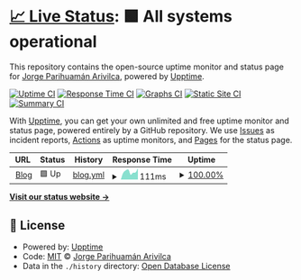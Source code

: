 # [📈 Live Status](https://jlpa-dev.github.io): <!--live status--> **🟩 All systems operational**

This repository contains the open-source uptime monitor and status page for [Jorge Parihuamán Arivilca](https://jlpa-dev.github.io/brain/), powered by [Upptime](https://github.com/upptime/upptime).

[![Uptime CI](https://github.com/jlpa-dev/monitor/workflows/Uptime%20CI/badge.svg)](https://github.com/jlpa-dev/monitor/actions?query=workflow%3A%22Uptime+CI%22)
[![Response Time CI](https://github.com/jlpa-dev/monitor/workflows/Response%20Time%20CI/badge.svg)](https://github.com/jlpa-dev/monitor/actions?query=workflow%3A%22Response+Time+CI%22)
[![Graphs CI](https://github.com/jlpa-dev/monitor/workflows/Graphs%20CI/badge.svg)](https://github.com/jlpa-dev/monitor/actions?query=workflow%3A%22Graphs+CI%22)
[![Static Site CI](https://github.com/jlpa-dev/monitor/workflows/Static%20Site%20CI/badge.svg)](https://github.com/jlpa-dev/monitor/actions?query=workflow%3A%22Static+Site+CI%22)
[![Summary CI](https://github.com/jlpa-dev/monitor/workflows/Summary%20CI/badge.svg)](https://github.com/jlpa-dev/monitor/actions?query=workflow%3A%22Summary+CI%22)

With [Upptime](https://upptime.js.org), you can get your own unlimited and free uptime monitor and status page, powered entirely by a GitHub repository. We use [Issues](https://github.com/jlpa-dev/monitor/issues) as incident reports, [Actions](https://github.com/jlpa-dev/monitor/actions) as uptime monitors, and [Pages](https://jlpa-dev.github.io) for the status page.

<!--start: status pages-->
<!-- This summary is generated by Upptime (https://github.com/upptime/upptime) -->
<!-- Do not edit this manually, your changes will be overwritten -->
<!-- prettier-ignore -->
| URL | Status | History | Response Time | Uptime |
| --- | ------ | ------- | ------------- | ------ |
| <img alt="" src="https://icons.duckduckgo.com/ip3/jlpa-dev.github.io.ico" height="13"> [Blog](https://jlpa-dev.github.io/brain/) | 🟩 Up | [blog.yml](https://github.com/jlpa-dev/monitor/commits/HEAD/history/blog.yml) | <details><summary><img alt="Response time graph" src="./graphs/blog/response-time-week.png" height="20"> 111ms</summary><br><a href="https://jlpa-dev.github.io/monitor/history/blog"><img alt="Response time 121" src="https://img.shields.io/endpoint?url=https%3A%2F%2Fraw.githubusercontent.com%2Fjlpa-dev%2Fmonitor%2FHEAD%2Fapi%2Fblog%2Fresponse-time.json"></a><br><a href="https://jlpa-dev.github.io/monitor/history/blog"><img alt="24-hour response time 156" src="https://img.shields.io/endpoint?url=https%3A%2F%2Fraw.githubusercontent.com%2Fjlpa-dev%2Fmonitor%2FHEAD%2Fapi%2Fblog%2Fresponse-time-day.json"></a><br><a href="https://jlpa-dev.github.io/monitor/history/blog"><img alt="7-day response time 111" src="https://img.shields.io/endpoint?url=https%3A%2F%2Fraw.githubusercontent.com%2Fjlpa-dev%2Fmonitor%2FHEAD%2Fapi%2Fblog%2Fresponse-time-week.json"></a><br><a href="https://jlpa-dev.github.io/monitor/history/blog"><img alt="30-day response time 137" src="https://img.shields.io/endpoint?url=https%3A%2F%2Fraw.githubusercontent.com%2Fjlpa-dev%2Fmonitor%2FHEAD%2Fapi%2Fblog%2Fresponse-time-month.json"></a><br><a href="https://jlpa-dev.github.io/monitor/history/blog"><img alt="1-year response time 122" src="https://img.shields.io/endpoint?url=https%3A%2F%2Fraw.githubusercontent.com%2Fjlpa-dev%2Fmonitor%2FHEAD%2Fapi%2Fblog%2Fresponse-time-year.json"></a></details> | <details><summary><a href="https://jlpa-dev.github.io/monitor/history/blog">100.00%</a></summary><a href="https://jlpa-dev.github.io/monitor/history/blog"><img alt="All-time uptime 96.54%" src="https://img.shields.io/endpoint?url=https%3A%2F%2Fraw.githubusercontent.com%2Fjlpa-dev%2Fmonitor%2FHEAD%2Fapi%2Fblog%2Fuptime.json"></a><br><a href="https://jlpa-dev.github.io/monitor/history/blog"><img alt="24-hour uptime 100.00%" src="https://img.shields.io/endpoint?url=https%3A%2F%2Fraw.githubusercontent.com%2Fjlpa-dev%2Fmonitor%2FHEAD%2Fapi%2Fblog%2Fuptime-day.json"></a><br><a href="https://jlpa-dev.github.io/monitor/history/blog"><img alt="7-day uptime 100.00%" src="https://img.shields.io/endpoint?url=https%3A%2F%2Fraw.githubusercontent.com%2Fjlpa-dev%2Fmonitor%2FHEAD%2Fapi%2Fblog%2Fuptime-week.json"></a><br><a href="https://jlpa-dev.github.io/monitor/history/blog"><img alt="30-day uptime 100.00%" src="https://img.shields.io/endpoint?url=https%3A%2F%2Fraw.githubusercontent.com%2Fjlpa-dev%2Fmonitor%2FHEAD%2Fapi%2Fblog%2Fuptime-month.json"></a><br><a href="https://jlpa-dev.github.io/monitor/history/blog"><img alt="1-year uptime 100.00%" src="https://img.shields.io/endpoint?url=https%3A%2F%2Fraw.githubusercontent.com%2Fjlpa-dev%2Fmonitor%2FHEAD%2Fapi%2Fblog%2Fuptime-year.json"></a></details>

<!--end: status pages-->

[**Visit our status website →**](https://jlpa-dev.github.io)

## 📄 License

- Powered by: [Upptime](https://github.com/upptime/upptime)
- Code: [MIT](./LICENSE) © [Jorge Parihuamán Arivilca](https://jlpa-dev.github.io/brain/)
- Data in the `./history` directory: [Open Database License](https://opendatacommons.org/licenses/odbl/1-0/)
